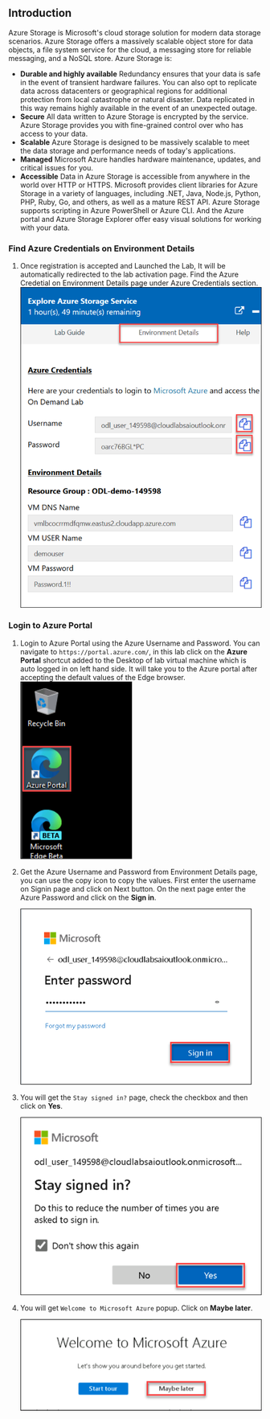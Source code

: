 ## Introduction

Azure Storage is Microsoft's cloud storage solution for modern data storage scenarios. Azure Storage offers a massively scalable object store for data objects, a file system service for the cloud, a messaging store for reliable messaging, and a NoSQL store. Azure Storage is:

* **Durable and highly available** Redundancy ensures that your data is safe in the event of transient hardware failures. You can also opt to replicate data across datacenters or geographical regions for additional protection from local catastrophe or natural disaster. Data replicated in this way remains highly available in the event of an unexpected outage.
* **Secure** All data written to Azure Storage is encrypted by the service. Azure Storage provides you with fine-grained control over who has access to your data.
* **Scalable** Azure Storage is designed to be massively scalable to meet the data storage and performance needs of today's applications.
* **Managed** Microsoft Azure handles hardware maintenance, updates, and critical issues for you.
* **Accessible** Data in Azure Storage is accessible from anywhere in the world over HTTP or HTTPS. Microsoft provides client libraries for Azure Storage in a variety of languages, including .NET, Java, Node.js, Python, PHP, Ruby, Go, and others, as well as a mature REST API. Azure Storage supports scripting in Azure PowerShell or Azure CLI. And the Azure portal and Azure Storage Explorer offer easy visual solutions for working with your data.

### Find Azure Credentials on Environment Details

1. Once registration is accepted and Launched the Lab, It will be automatically redirected to the lab activation page. Find the Azure Credetial on Environment Details page under Azure Credentials section.
  ![Environment Details](./Images/environmentdetails.png)
  
### Login to Azure Portal

1. Login to Azure Portal using the Azure Username and Password. You can navigate to ```https://portal.azure.com/```, in this lab click on the **Azure Portal** shortcut added to the Desktop of lab virtual machine which is auto logged in on left hand side. It will take you to the Azure portal after accepting the default values of the Edge browser. 
  ![Environment Details](./Images/launchazureportal.png)
  
1. Get the Azure Username and Password from Environment Details page, you can use the copy icon to copy the values. First enter the username on Signin page and click on Next button. On the next page enter the Azure Password and click on the **Sign in**.

   ![signin](./Images/signin.png)
 
1. You will get the ```Stay signed in?``` page, check the checkbox and then click on **Yes**.

   ![signindialupbox](./Images/dialupbox.png)
 
1. You will get ```Welcome to Microsoft Azure``` popup. Click on **Maybe later**.

   ![Environment Details](./Images/azurewelcomepage.png)
